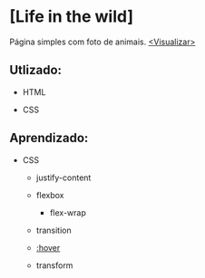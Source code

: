 # [Life in the wild]
Página simples com foto de animais. [<Visualizar\>](https://hlays.github.io/learning-web/Life-in-the-wild/)


## Utlizado:

- HTML

- CSS



## Aprendizado:

- CSS

    - justify-content

    - flexbox
        - flex-wrap

    - transition

    - [:hover](https://developer.mozilla.org/pt-BR/docs/Web/CSS/:hover)

    - transform

